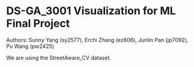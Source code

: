 # DS-GA_3001 Visualization for ML Final Project

Authors: Sunny Yang (sy2577), Erchi Zhang (ez806), Junlin Pan (jp7092), Pu Wang (pw2425)

We are using the StreetAware_CV dataset.
